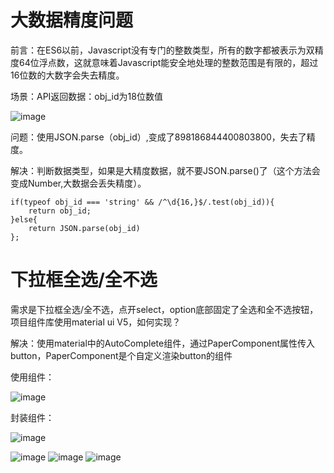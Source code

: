 # 大数据精度问题
前言：在ES6以前，Javascript没有专门的整数类型，所有的数字都被表示为双精度64位浮点数，这就意味着Javascript能安全地处理的整数范围是有限的，超过16位数的大数字会失去精度。

场景：API返回数据：obj_id为18位数值

![image](https://github.com/Lujinghui1234/Coding-Common-Error/assets/109168485/d08c40e2-15de-4fb3-ba48-6a3f01b1e967)

问题：使用JSON.parse（obj_id）,变成了898186844400803800，失去了精度。

解决：判断数据类型，如果是大精度数据，就不要JSON.parse()了（这个方法会变成Number,大数据会丢失精度）。
```
if(typeof obj_id === 'string' && /^\d{16,}$/.test(obj_id)){
    return obj_id;
}else{
    return JSON.parse(obj_id)
};
```
# 下拉框全选/全不选
需求是下拉框全选/全不选，点开select，option底部固定了全选和全不选按钮，项目组件库使用material ui V5，如何实现？

解决：使用material中的AutoComplete组件，通过PaperComponent属性传入button，PaperComponent是个自定义渲染button的组件

使用组件：

![image](https://github.com/Lujinghui1234/Coding-Difffculties/assets/109168485/87faa35b-beea-416e-a9c4-d76b9635a3fb)


封装组件：

![image](https://github.com/Lujinghui1234/Coding-Difffculties/assets/109168485/6b2d67fe-5319-4476-9ee7-098ccc7f596d)

![image](https://github.com/Lujinghui1234/Coding-Difffculties/assets/109168485/5aee9007-5245-4d61-99a8-f99ef17c0369)
![image](https://github.com/Lujinghui1234/Coding-Difffculties/assets/109168485/c4499e72-de97-4936-b6c1-2d21c4f3d0cb)
![image](https://github.com/Lujinghui1234/Coding-Difffculties/assets/109168485/7222196c-0c97-4acc-b1c1-88db0a6ef3e7)




